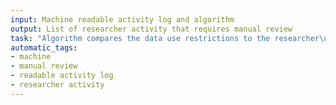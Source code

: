 ```yaml
---
input: Machine readable activity log and algorithm
output: List of researcher activity that requires manual review
task: "Algorithm compares the data use restrictions to the researcher\u2019s purpose"
automatic_tags:
- machine
- manual review
- readable activity log
- researcher activity
---
```

